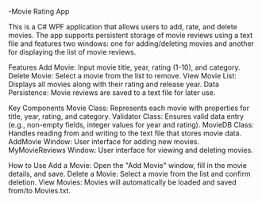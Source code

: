 -Movie Rating App

This is a C# WPF application that allows users to add, rate, and delete movies. The app supports persistent storage of movie reviews 
using a text file and features two windows: one for adding/deleting movies and another for displaying the list of movie reviews.

Features
  Add Movie: Input movie title, year, rating (1-10), and category.
  Delete Movie: Select a movie from the list to remove.
  View Movie List: Displays all movies along with their rating and release year.
  Data Persistence: Movie reviews are saved to a text file for later use.

Key Components
  Movie Class: Represents each movie with properties for title, year, rating, and category.
  Validator Class: Ensures valid data entry (e.g., non-empty fields, integer values for year and rating).
  MovieDB Class: Handles reading from and writing to the text file that stores movie data.
  AddMovie Window: User interface for adding new movies.
  MyMovieReviews Window: User interface for viewing and deleting movies.

How to Use
  Add a Movie: Open the "Add Movie" window, fill in the movie details, and save.
  Delete a Movie: Select a movie from the list and confirm deletion.
  View Movies: Movies will automatically be loaded and saved from/to Movies.txt.

